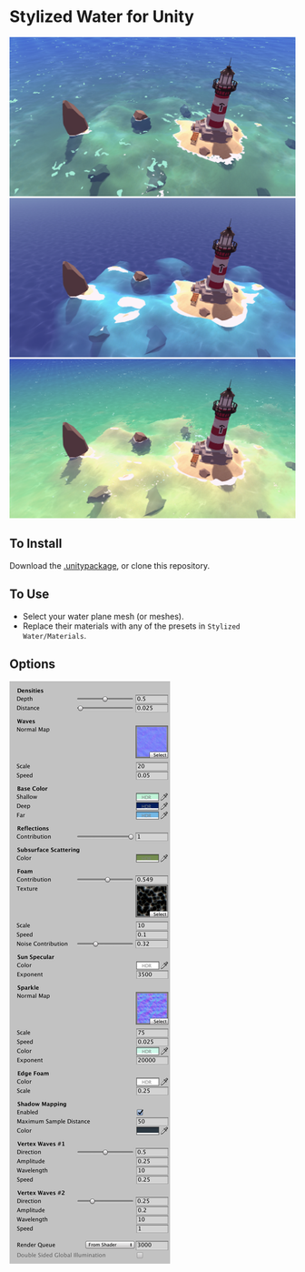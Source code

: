 
# Stylized Water for Unity
![1](/Images/img1.png)
![2](/Images/img2.png)
![3](/Images/img3.png)

## To Install

Download the [.unitypackage](https://drive.google.com/open?id=1eYB-i1B2t8J9SR6_nryY3YpGiGqrutJ4), or clone this repository.

## To Use

- Select your water plane mesh (or meshes).
- Replace their materials with any of the presets in `Stylized Water/Materials`.

## Options

![options](/Images/options.png)